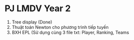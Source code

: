 # PJ LMDV Year 2
1. Tree display (Done)
2. Thuật toán Newton cho phương trình tiếp tuyến
3. BXH EPL (Sử dụng cùng 3 file txt: Player, Ranking, Teams

